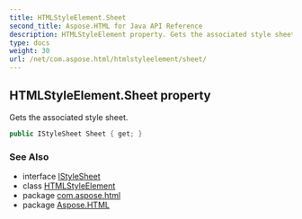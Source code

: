 ```yaml
---
title: HTMLStyleElement.Sheet
second_title: Aspose.HTML for Java API Reference
description: HTMLStyleElement property. Gets the associated style sheet
type: docs
weight: 30
url: /net/com.aspose.html/htmlstyleelement/sheet/
---
```

## HTMLStyleElement.Sheet property

Gets the associated style sheet.

```java
public IStyleSheet Sheet { get; }
```

### See Also

* interface [IStyleSheet](../../../com.aspose.html.dom.css/istylesheet/)
* class [HTMLStyleElement](../)
* package [com.aspose.html](../../htmlstyleelement/)
* package [Aspose.HTML](../../../)
